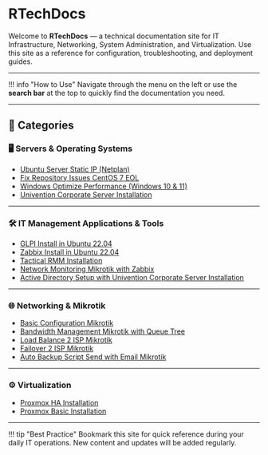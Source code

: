 # RTechDocs

Welcome to **RTechDocs** — a technical documentation site for IT Infrastructure, Networking, System Administration, and Virtualization.
Use this site as a reference for configuration, troubleshooting, and deployment guides.

---

!!! info "How to Use"
Navigate through the menu on the left or use the **search bar** at the top to quickly find the documentation you need.

---

## 📂 Categories

### 🖥️ Servers & Operating Systems

- [Ubuntu Server Static IP (Netplan)](servers-os/ubuntu-static-ip-netplan.md)
- [Fix Repository Issues CentOS 7 EOL](servers-os/centos7-eol-repos.md)
- [Windows Optimize Performance (Windows 10 & 11)](servers-os/windows-optimize-performance.md)
- [Univention Corporate Server Installation](servers-os/ucs-installation.md)

---

### 🛠️ IT Management Applications & Tools

- [GLPI Install in Ubuntu 22.04](it-management/glpi-install-ubuntu-22-04.md)
- [Zabbix Install in Ubuntu 22.04](it-management/zabbix-install-ubuntu-22-04.md)
- [Tactical RMM Installation](it-management/tactical-rmm-installation.md)
- [Network Monitoring Mikrotik with Zabbix](it-management/mikrotik-zabbix-monitoring.md)
- [Active Directory Setup with Univention Corporate Server Installation](it-management/ad-setup-ucs.md)

---

### 🌐 Networking & Mikrotik

- [Basic Configuration Mikrotik](networking-mikrotik/basic-mikrotik-config.md)
- [Bandwidth Management Mikrotik with Queue Tree](networking-mikrotik/mikrotik-queue-tree-bandwidth.md)
- [Load Balance 2 ISP Mikrotik](networking-mikrotik/mikrotik-load-balance-2isp.md)
- [Failover 2 ISP Mikrotik](networking-mikrotik/mikrotik-failover-2isp.md)
- [Auto Backup Script Send with Email Mikrotik](networking-mikrotik/mikrotik-auto-backup-email.md)

---

### ⚙️ Virtualization

- [Proxmox HA Installation](virtualization/proxmox-ha-installation.md)
- [Proxmox Basic Installation](virtualization/proxmox-basic-installation.md)

---

!!! tip "Best Practice"
Bookmark this site for quick reference during your daily IT operations.
New content and updates will be added regularly.
